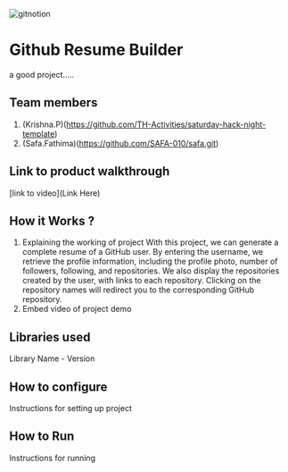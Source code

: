 
![gitnotion](https://github.com/user-attachments/assets/079fdd2e-ba20-4a5b-9801-58448e81d8b9)




# Github Resume Builder
a good project.....
## Team members
1. (Krishna.P)(https://github.com/TH-Activities/saturday-hack-night-template)
2. (Safa.Fathima)(https://github.com/SAFA-010/safa.git)
## Link to product walkthrough
[link to video](Link Here)
## How it Works ?
1. Explaining the working of project
    With this project, we can generate a complete resume of a GitHub user. By entering the username, we retrieve the profile information, including the profile photo, number of followers, following, and repositories. We also display the repositories created by the user, with links to each repository. Clicking on the repository names will redirect you to the corresponding GitHub repository.
3. Embed video of project demo
## Libraries used
Library Name - Version
## How to configure
Instructions for setting up project
## How to Run
Instructions for running
